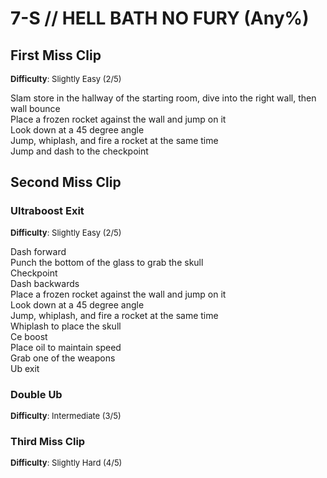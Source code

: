 # 7-S // HELL BATH NO FURY (Any%)


## First Miss Clip
<font size="2">
    <b>Difficulty</b>: Slightly Easy (2/5)
</font> <br/> 

Slam store in the hallway of the starting room, dive into the right wall, then wall bounce <br/>
Place a frozen rocket against the wall and jump on it <br/>
Look down at a 45 degree angle <br/>
Jump, whiplash, and fire a rocket at the same time <br/>
Jump and dash to the checkpoint 

## Second Miss Clip

### Ultraboost Exit
<font size="2">
    <b>Difficulty</b>: Slightly Easy (2/5)
</font> <br/> 

Dash forward <br/>
Punch the bottom of the glass to grab the skull <br/>
Checkpoint <br/>
Dash backwards <br/>
Place a frozen rocket against the wall and jump on it <br/>
Look down at a 45 degree angle <br/>
Jump, whiplash, and fire a rocket at the same time <br/>
Whiplash to place the skull <br/>
Ce boost <br/>
Place oil to maintain speed <br/>
Grab one of the weapons <br/>
Ub exit 

### Double Ub
<font size="2">
    <b>Difficulty</b>: Intermediate (3/5)
</font> <br/> 


### Third Miss Clip
<font size="2">
    <b>Difficulty</b>: Slightly Hard (4/5)
</font> <br/> 

